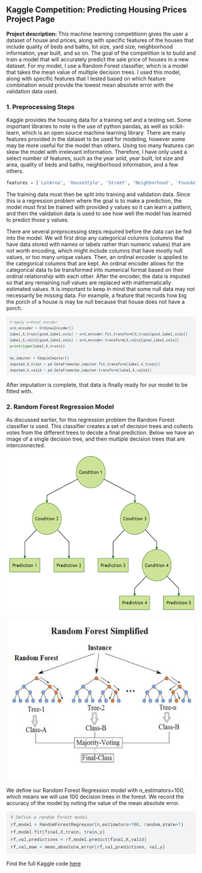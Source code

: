 ## Kaggle Competition: Predicting Housing Prices Project Page

**Project description:**
This machine learning competitionn gives the user a dataset of house and prices, along with specific features of the houses that include quality of beds and baths, lot size, yard size, neighborhood information, year built, and so on. The goal of the competition is to build and train a model that will accurately predict the sale price of houses in a new dataset. For my model, I use a Random Forest classifier, which is a model that takes the mean value of multiple decision trees. I used this model, along with specific features that I tested based on which feature combination would provide the lowest mean absolute error with the validation data used.

### 1. Preprocessing Steps

Kaggle provides the housing data for a training set and a testing set. Some important libraries to note is the use of python pandas, as well as scikit-learn, which is an open source machine learning library. There are many features provided in the dataset to be used for modeling, however some may be more useful for the model than others. Using too many features can skew the model with irrelevant information. Therefore, I have only used a select number of features, such as the year sold, year built, lot size and area, quality of beds and baths, neighborhood information, and a few others.

```python
features = ['LotArea', 'HouseStyle', 'Street', 'Neighborhood', 'Foundation', 'BldgType', 'YearBuilt', 'YrSold', 'YearRemodAdd', 'Electrical','1stFlrSF', '2ndFlrSF', 'FullBath', 'BedroomAbvGr', 'HalfBath', 'GrLivArea', 'KitchenAbvGr', 'TotRmsAbvGrd', 'OverallCond', 'OverallQual', 'PoolArea', 'EnclosedPorch', 'OpenPorchSF', 'WoodDeckSF', 'ScreenPorch', 'Fireplaces']
```

The training data must then be split into training and validation data. Since this is a regression problem where the goal is to make a prediction, the model must first be trained with provided y values so it can learn a pattern, and then the validation data is used to see how well the model has learned to predict those y values.

There are several preprocessing steps required before the data can be fed into the model. We will first drop any categorical columns (columns that have data stored with names or labels rather than numeric values) that are not worth encoding, which might include columns that have mostly null values, or too many unique values. Then, an ordinal encoder is applied to the categorical columns that are kept. An ordinal encoder allows for the categorical data to be transformed into numerical format based on their ordinal relationship with each other. After the encoder, the data is imputed so that any remaining null values are replaced with mathematically estimated values. It is important to keep in mind that some null data may not necessarily be missing data. For example, a feature that records how big the porch of a house is may be null because that house does not have a porch.

<img src="images/kagglesc1.png?raw=true"/>

After imputation is complete, that data is finally ready for our model to be fitted with.

### 2. Random Forest Regression Model

As discussed earlier, for this regression problem  the Random Forest classifier is used. This classifier creates a set of decision trees and collects votes from the different trees to decide a final prediction. Below we have an image of a single decision tree, and then multiple decision trees that are interconnected.

<p align="center">
  <img src="images/decisiontree.png?raw=true" height="425"/>
  <br><br>
  <img src="images/randomforest.png?raw=true" height="425"/>
</p>


We define our Random Forest Regression model with n_estimators=100, which means we will use 100 decision trees in the forest. We record the accuracy of the model by noting the value of the mean absolute error.

<img src="images/kagglesc2.png?raw=true"/>

Find the full Kaggle code [here](https://www.kaggle.com/code/nnennaeze/exercise-machine-learning-competitions)
